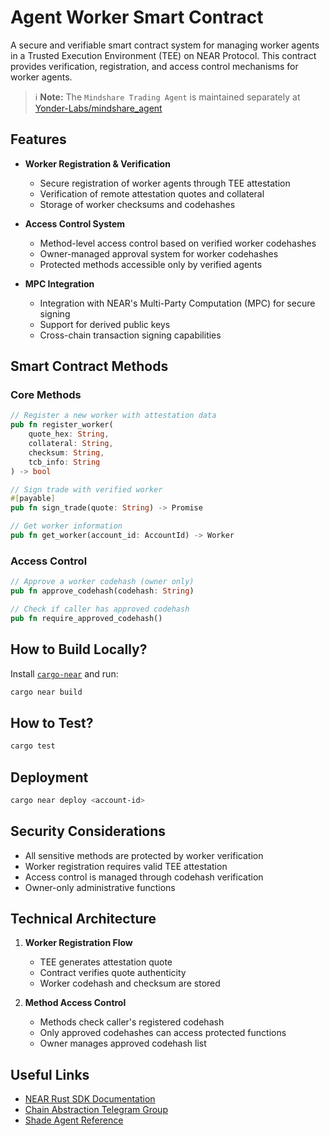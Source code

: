 # Agent Worker Smart Contract

A secure and verifiable smart contract system for managing worker agents in a Trusted Execution Environment (TEE) on NEAR Protocol. This contract provides verification, registration, and access control mechanisms for worker agents.


> ℹ️ **Note:** The `Mindshare Trading Agent` is maintained separately at [Yonder-Labs/mindshare_agent](https://github.com/Yonder-Labs/mindshare_agent)

## Features

- **Worker Registration & Verification**
  - Secure registration of worker agents through TEE attestation
  - Verification of remote attestation quotes and collateral
  - Storage of worker checksums and codehashes

- **Access Control System**
  - Method-level access control based on verified worker codehashes
  - Owner-managed approval system for worker codehashes
  - Protected methods accessible only by verified agents

- **MPC Integration**
  - Integration with NEAR's Multi-Party Computation (MPC) for secure signing
  - Support for derived public keys
  - Cross-chain transaction signing capabilities

## Smart Contract Methods

### Core Methods

```rust
// Register a new worker with attestation data
pub fn register_worker(
    quote_hex: String,
    collateral: String, 
    checksum: String,
    tcb_info: String
) -> bool

// Sign trade with verified worker
#[payable]
pub fn sign_trade(quote: String) -> Promise

// Get worker information
pub fn get_worker(account_id: AccountId) -> Worker
```

### Access Control

```rust
// Approve a worker codehash (owner only)
pub fn approve_codehash(codehash: String)

// Check if caller has approved codehash
pub fn require_approved_codehash()
```

## How to Build Locally?

Install [`cargo-near`](https://github.com/near/cargo-near) and run:

```bash
cargo near build
```

## How to Test?

```bash
cargo test
```

## Deployment

```bash
cargo near deploy <account-id>
```

## Security Considerations

- All sensitive methods are protected by worker verification
- Worker registration requires valid TEE attestation
- Access control is managed through codehash verification
- Owner-only administrative functions

## Technical Architecture

1. **Worker Registration Flow**
   - TEE generates attestation quote
   - Contract verifies quote authenticity
   - Worker codehash and checksum are stored
   
2. **Method Access Control**
   - Methods check caller's registered codehash
   - Only approved codehashes can access protected functions
   - Owner manages approved codehash list

## Useful Links

- [NEAR Rust SDK Documentation](https://docs.near.org/)
- [Chain Abstraction Telegram Group](https://t.me/chain_abstraction)
- [Shade Agent Reference](https://fringe-brow-647.notion.site/Shade-Agents-19a09959836d8091bb8febb318cc09fd#19a09959836d80618a0bec4b7effd0bc)